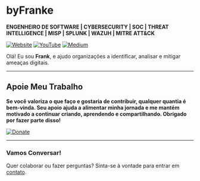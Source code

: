 # byFranke
**ENGENHEIRO DE SOFTWARE | CYBERSECURITY | SOC | THREAT INTELLIGENCE | MISP | SPLUNK | WAZUH | MITRE ATT&CK**

[![Website](https://img.shields.io/badge/Website-byfranke.com-blue)](https://byfranke.com) [![YouTube](https://img.shields.io/badge/YouTube-@byfrankesec-red)](https://www.youtube.com/@byfrankesec) [![Medium](https://img.shields.io/badge/Medium-@byfranke-black)](https://byfranke.medium.com)

Olá! Eu sou **Frank**, e ajudo organizações a identificar, analisar e mitigar ameaças digitais.

---

## Apoie Meu Trabalho
**Se você valoriza o que faço e gostaria de contribuir, qualquer quantia é bem-vinda. Seu apoio ajuda a alimentar minha jornada e me mantém motivado a continuar criando, aprendendo e compartilhando. Obrigado por fazer parte disso!**

[![Donate](https://img.shields.io/badge/Support-Development-blue?style=for-the-badge&logo=github)](https://buy.byfranke.com/b/8wM03kb3u7THeIgaEE)

---

### Vamos Conversar!
Quer colaborar ou fazer perguntas? Sinta-se à vontade para entrar em [contato](https://byfranke.com/#Contact).
